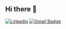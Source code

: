 ## Hi there 👋

[![Linkedin](https://img.shields.io/badge/-jonahbalshai-blue?style=flat-square&logo=Linkedin&logoColor=white&link=https://www.linkedin.com/in/jonahbalshai/)](https://www.linkedin.com/in/jonahbalshai/) [![Gmail Badge](https://img.shields.io/badge/-jonahbalshai@gmail.com-c14438?style=flat-square&logo=Gmail&logoColor=white&link=mailto:jonahbalshai@gmail.com)](mailto:jonahbalshai@gmail.com)

<!--
**JonahBalshai/JonahBalshai** is a ✨ _special_ ✨ repository because its `README.md` (this file) appears on your GitHub profile.

Here are some ideas to get you started:

- 🔭 I’m currently working on ...
- 🌱 I’m currently learning ...
- 👯 I’m looking to collaborate on ...
- 🤔 I’m looking for help with ...
- 💬 Ask me about ...
- 📫 How to reach me: ...
- 😄 Pronouns: ...
- ⚡ Fun fact: ...
-->
